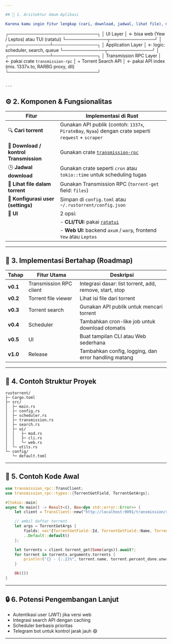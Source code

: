 ```yaml
---

## 🧩 1. Arsitektur Umum Aplikasi

Karena kamu ingin fitur lengkap (cari, download, jadwal, lihat file), maka desainnya bisa dibagi jadi **3 layer utama**:

```
┌────────────────────────────┐
│         UI Layer            │ ← bisa web (Yew / Leptos) atau TUI (ratatui)
└─────────────┬──────────────┘
              │
┌─────────────┴──────────────┐
│     Application Layer       │ ← logic: scheduler, search, queue
└─────────────┬──────────────┘
              │
┌─────────────┴──────────────┐
│   Transmission RPC Layer    │ ← pakai crate `transmission-rpc`
│   + Torrent Search API      │ ← pakai API index (mis. 1337x.to, RARBG proxy, dll)
└────────────────────────────┘
```

---
```


## ⚙️ 2. Komponen & Fungsionalitas

| Fitur                                  | Implementasi di Rust                                                                                 |
| -------------------------------------- | ---------------------------------------------------------------------------------------------------- |
| 🔍 **Cari torrent**                    | Gunakan API publik (contoh: `1337x`, `PirateBay`, `Nyaa`) dengan crate seperti `reqwest` + `scraper` |
| 🧭 **Download / kontrol Transmission** | Gunakan crate [`transmission-rpc`](https://crates.io/crates/transmission-rpc)                        |
| 🕒 **Jadwal download**                 | Gunakan crate seperti `cron` atau `tokio::time` untuk scheduling tugas                               |
| 📂 **Lihat file dalam torrent**        | Gunakan Transmission RPC (`torrent-get` field: `files`)                                              |
| 💾 **Konfigurasi user (settings)**     | Simpan di `config.toml` atau `~/.rustorrent/config.json`                                             |
| 🧰 **UI**                              | 2 opsi:                                                                                              |
|                                        | - **CLI/TUI:** pakai [`ratatui`](https://crates.io/crates/ratatui)                                   |
|                                        | - **Web UI:** backend `axum` / `warp`, frontend `Yew` atau `Leptos`                                  |

---

## 🧱 3. Implementasi Bertahap (Roadmap)

| Tahap    | Fitur Utama             | Deskripsi                                               |
| -------- | ----------------------- | ------------------------------------------------------- |
| **v0.1** | Transmission RPC client | Integrasi dasar: list torrent, add, remove, start, stop |
| **v0.2** | Torrent file viewer     | Lihat isi file dari torrent                             |
| **v0.3** | Torrent search          | Gunakan API publik untuk mencari torrent                |
| **v0.4** | Scheduler               | Tambahkan cron-like job untuk download otomatis         |
| **v0.5** | UI                      | Buat tampilan CLI atau Web sederhana                    |
| **v1.0** | Release                 | Tambahkan config, logging, dan error handling matang    |

---

## 🔧 4. Contoh Struktur Proyek

```
rustorrent/
├─ Cargo.toml
├─ src/
│  ├─ main.rs
│  ├─ config.rs
│  ├─ scheduler.rs
│  ├─ transmission.rs
│  ├─ search.rs
│  ├─ ui/
│  │   ├─ mod.rs
│  │   ├─ cli.rs
│  │   └─ web.rs
│  └─ utils.rs
└─ config/
   └─ default.toml
```

---

## 📡 5. Contoh Kode Awal

```rust
use transmission_rpc::TransClient;
use transmission_rpc::types::{TorrentGetField, TorrentGetArgs};

#[tokio::main]
async fn main() -> Result<(), Box<dyn std::error::Error>> {
    let client = TransClient::new("http://localhost:9091/transmission/rpc", "user", "pass");

    // ambil daftar torrent
    let args = TorrentGetArgs {
        fields: vec![TorrentGetField::Id, TorrentGetField::Name, TorrentGetField::PercentDone],
        ..Default::default()
    };

    let torrents = client.torrent_get(Some(args)).await?;
    for torrent in torrents.arguments.torrents {
        println!("{} - {:.2}%", torrent.name, torrent.percent_done.unwrap_or(0.0) * 100.0);
    }

    Ok(())
}
```

---

## 🔒 6. Potensi Pengembangan Lanjut

- Autentikasi user (JWT) jika versi web
- Integrasi search API dengan caching
- Scheduler berbasis prioritas
- Telegram bot untuk kontrol jarak jauh 😄

---
